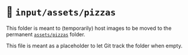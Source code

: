 # :open_file_folder: `input/assets/pizzas`

This folder is meant to (temporarily) host images to be moved to the permanent [`assets/pizzas`](../assets/pizzas) folder.

This file is meant as a placeholder to let Git track the folder when empty.